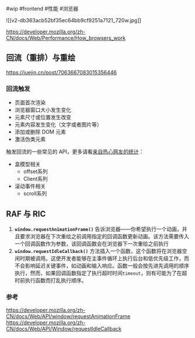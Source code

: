 #wip #frontend #性能 #浏览器

![[v2-db363acb52bf35ec64bb9cf9251a7121_720w.jpg]]

https://developer.mozilla.org/zh-CN/docs/Web/Performance/How_browsers_work

## 回流（重排）与重绘
https://juejin.cn/post/7063667083015356446

### 回流触发
-   页面首次渲染
-   浏览器窗口大小发生变化
-   元素尺寸或位置发生改变
-   元素内容发生变化（文字或者图片等）
-   添加或删除 DOM 元素
-   激活伪类元素

触发回流的一些常见的 API，更多请看[来自热心网友的统计](https://link.juejin.cn?target=https%3A%2F%2Fgist.github.com%2Fpaulirish%2F5d52fb081b3570c81e3a "https://gist.github.com/paulirish/5d52fb081b3570c81e3a")：

-   盒模型相关
	- offset系列
	- Client系列
-   滚动事件相关
	- scroll系列

## RAF 与 RIC

1. **`window.requestAnimationFrame()`** 告诉浏览器——你希望执行一个动画，并且要求浏览器在下次重绘之前调用指定的回调函数更新动画。该方法需要传入一个回调函数作为参数，该回调函数会在浏览器下一次重绘之前执行
2. **`window.requestIdleCallback()`** 方法插入一个函数，这个函数将在浏览器空闲时期被调用。这使开发者能够在主事件循环上执行后台和低优先级工作，而不会影响延迟关键事件，如动画和输入响应。函数一般会按先进先调用的顺序执行，然而，如果回调函数指定了执行超时时间`timeout`，则有可能为了在超时前执行函数而打乱执行顺序。

### 参考
https://developer.mozilla.org/zh-CN/docs/Web/API/window/requestAnimationFrame
https://developer.mozilla.org/zh-CN/docs/Web/API/Window/requestIdleCallback